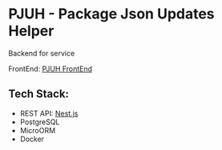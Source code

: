 # PJUH - Package Json Updates Helper

Backend for service

FrontEnd: [PJUH FrontEnd](https://github.com/mishantrop/pjuh-frontend)

## Tech Stack:
- REST API: [Nest.js](https://github.com/nestjs/nest)
- PostgreSQL
- MicroORM
- Docker
